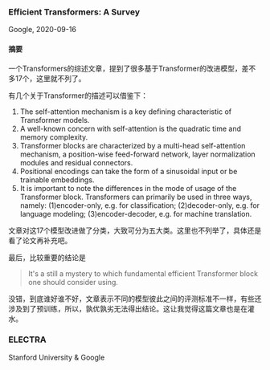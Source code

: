### Efficient Transformers: A Survey

Google, 2020-09-16

#### 摘要

一个Transformers的综述文章，提到了很多基于Transformer的改进模型，差不多17个，这里就不列了。

有几个关于Transformer的描述可以借鉴下：

1. The self-attention mechanism is a key defining characteristic of Transformer models.
2. A well-known concern with self-attention is the quadratic time and memory complexity.
3. Transformer blocks are characterized by a multi-head self-attention mechanism, a position-wise feed-forward network, layer normalization modules and residual connectors.
4. Positional encodings can take the form of a sinusoidal input or be trainable embeddings.
5. It is important to note the differences in the mode of usage of the Transformer block. Transformers can primarily be used in three ways, namely: (1)encoder-only, e.g. for classification; (2)decoder-only, e.g. for language modeling; (3)encoder-decoder, e.g. for machine translation.

文章对这17个模型改进做了分类，大致可分为五大类。这里也不列举了，具体还是看了论文再补充吧。

最后，比较重要的结论是

> It's a still a mystery to which fundamental efficient Transformer block one should consider using.

没错，到底谁好谁不好，文章表示不同的模型彼此之间的评测标准不一样，有些还涉及到了预训练，所以，孰优孰劣无法得出结论。这让我觉得这篇文章也是在灌水。

### ELECTRA

Stanford University & Google

